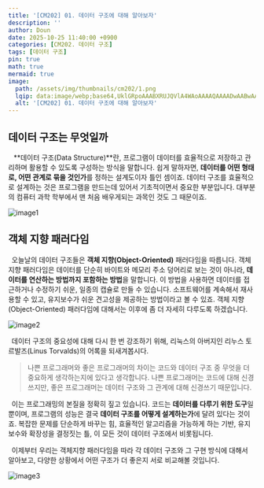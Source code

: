 ```yaml
---
title: '[CM202] 01. 데이터 구조에 대해 알아보자'
description: ''
author: Doun
date: 2025-10-25 11:40:00 +0900
categories: [CM202. 데이터 구조]
tags: [데이터 구조]
pin: true
math: true
mermaid: true
image:
  path: /assets/img/thumbnails/cm202/1.png
  lqip: data:image/webp;base64,UklGRpoAAABXRUJQVlA4WAoAAAAQAAAADwAABwAAQUxQSDIAAAARL0AmbZurmr57yyIiqE8oiG0bejIYEQTgqiDA9vqnsUSI6H+oAERp2HZ65qP/VIAWAFZQOCBCAAAA8AEAnQEqEAAIAAVAfCWkAALp8sF8rgRgAP7o9FDvMCkMde9PK7euH5M1m6VWoDXf2FkP3BqV0ZYbO6NA/VFIAAAA
  alt: '[CM202] 01. 데이터 구조에 대해 알아보자'
---
```


## 데이터 구조는 무엇일까

 &ensp; **데이터 구조(Data Structure)**란, 프로그램이 데이터를 효율적으로 저장하고 관리하며 활용할 수 있도록 구성하는 방식을 말합니다. 쉽게 말하자면, **데이터를 어떤 형태로, 어떤 관계로 묶을 것인가**를 정하는 설계도이자 틀인 셈이죠. 데이터 구조를 효율적으로 설계하는 것은 프로그램을 만드는데 있어서 기초적이면서 중요한 부분입니다. 대부분의 컴퓨터 과학 학부에서 맨 처음 배우게되는 과목인 것도 그 때문이죠.

<img src="{{ 'assets/img/illustration/cm202/1_1.png' | absolute_url }}" alt="image1" class="post" />

## 객체 지향 패러다임

 &ensp;오늘날의 데이터 구조들은 **객체 지향(Object-Oriented)** 패러다임을 따릅니다. 객체 지향 패러다임은 데이터를 단순히 바이트와 메모리 주소 덩어리로 보는 것이 아니라, **데이터를 연산하는 방법까지 포함하는 방법**을 말합니다. 이 방법을 사용하면 데이터를 접근하거나 수정하기 쉬운, 일종의 캡슐로 만들 수 있습니다. 소프트웨어를 계속해서 재사용할 수 있고, 유지보수가 쉬운 견고성을 제공하는 방법이라고 볼 수 있죠. 객체 지향(Object-Oriented) 패러다임에 대해서는 이후에 좀 더 자세히 다루도록 하겠습니다.

<img src="{{ 'assets/img/illustration/cm202/1_2.png' | absolute_url }}" alt="image2" class="post" />

 &ensp;데이터 구조의 중요성에 대해 다시 한 번 강조하기 위해, 리눅스의 아버지인 리누스 토르발즈(Linus Torvalds)의 어록을 되새겨봅시다.

> 나쁜 프로그래머와 좋은 프로그래머의 차이는 코드와 데이터 구조 중 무엇을 더 중요하게 생각하는지에 있다고 생각합니다. 나쁜 프로그래머는 코드에 대해 신경쓰지만, 좋은 프로그래머는 데이터 구조와 그 관계에 대해 신경쓰기 때문입니다.

 &ensp;이는 프로그래밍의 본질을 정확히 짚고 있습니다. 코드는 **데이터를 다루기 위한 도구**일 뿐이며, 프로그램의 성능은 결국 **데이터 구조를 어떻게 설계하는가**에 달려 있다는 것이죠. 복잡한 문제를 단순하게 바꾸는 힘, 효율적인 알고리즘을 가능하게 하는 기반, 유지보수와 확장성을 결정짓는 틀, 이 모든 것이 데이터 구조에서 비롯됩니다.

 &ensp;이제부터 우리는 객체지향 패러다임을 따라 각 데이터 구조와 그 구현 방식에 대해서 알아보고, 다양한 상황에서 어떤 구조가 더 좋은지 서로 비교해볼 것입니다.

<img src="{{ 'assets/img/illustration/cm202/1_3.png' | absolute_url }}" alt="image3" class="post" />